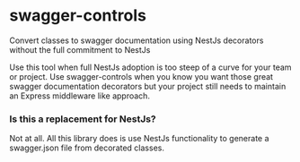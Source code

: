 # swagger-controls

Convert classes to swagger documentation using NestJs decorators without the full commitment to NestJs

Use this tool when full NestJs adoption is too steep of a curve for your team or project. Use swagger-controls when you know you want those great swagger documentation decorators but your project still needs to maintain an Express middleware like approach.


### Is this a replacement for NestJs?

Not at all. All this library does is use NestJs functionality to generate a swagger.json file from decorated classes.